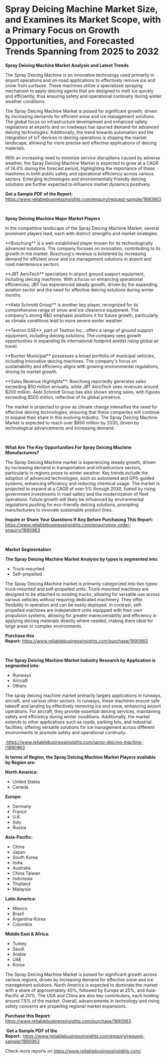 <p><h1>Spray Deicing Machine Market Size, and Examines its Market Scope, with a Primary Focus on Growth Opportunities, and Forecasted Trends Spanning from 2025 to 2032</h1></p><p><strong>Spray Deicing Machine Market Analysis and Latest Trends</strong></p>
<p><p>The Spray Deicing Machine is an innovative technology used primarily in airport operations and on-road applications to effectively remove ice and snow from surfaces. These machines utilize a specialized spraying mechanism to apply deicing agents that are designed to melt ice quickly and efficiently, thus ensuring safety and operational continuity during winter weather conditions. </p><p>The Spray Deicing Machine Market is poised for significant growth, driven by increasing demands for efficient snow and ice management solutions. The global focus on infrastructure development and enhanced safety regulations at airports and on roadways has spurred demand for advanced deicing technologies. Additionally, the trend towards automation and the integration of IoT devices in deicing operations is shaping the market landscape, allowing for more precise and effective applications of deicing materials. </p><p>With an increasing need to minimize service disruptions caused by adverse weather, the Spray Deicing Machine Market is expected to grow at a CAGR of 14.4% during the forecast period, highlighting the importance of these machines in both public safety and operational efficiency across various sectors. Emerging technologies and environmentally friendly deicing solutions are further expected to influence market dynamics positively.</p></p>
<p><strong>Get a Sample PDF of the Report:&nbsp;</strong> <a href="https://www.reliablebusinessinsights.com/enquiry/request-sample/1890963?utm_campaign=2279&utm_medium=2&utm_source=Github&utm_content=ia&utm_term=01032025&utm_id=spray-deicing-machine">https://www.reliablebusinessinsights.com/enquiry/request-sample/1890963</a></p>
<p>&nbsp;</p>
<p><strong>Spray Deicing Machine Major Market Players</strong></p>
<p><p>In the competitive landscape of the Spray Deicing Machine Market, several prominent players lead, each with distinct strengths and market strategies.</p><p>**Boschung** is a well-established player known for its technologically advanced solutions. The company focuses on innovation, contributing to its growth in the market. Boschung's revenue is bolstered by increasing demand for efficient snow and ice management solutions in airport and road maintenance sectors.</p><p>**JBT AeroTech** specializes in airport ground support equipment, including deicing machines. With a focus on enhancing operational efficiencies, JBT has experienced steady growth, driven by the expanding aviation sector and the need for effective deicing solutions during winter months.</p><p>**Aebi Schmidt Group** is another key player, recognized for its comprehensive range of snow and ice clearance equipment. The company's strong R&D emphasis positions it for future growth, particularly as climate conditions lead to more severe winter weather.</p><p>**Textron GSE**, part of Textron Inc., offers a range of ground support equipment, including deicing solutions. The company sees growth opportunities in expanding its international footprint amidst rising global air travel.</p><p>**Bucher Municipal** possesses a broad portfolio of municipal vehicles, including innovative deicing machines. The company's focus on sustainability and efficiency aligns with growing environmental regulations, driving its market growth.</p><p>**Sales Revenue Highlights**: Boschung reportedly generates sales exceeding $50 million annually, while JBT AeroTech sees revenues around $200 million. Aebi Schmidt Group has also shown strong sales, with figures exceeding $500 million, reflective of its global presence.</p><p>The market is projected to grow as climate change intensifies the need for effective deicing technologies, ensuring that these companies will continue to expand their share in this evolving industry. The Spray Deicing Machine Market is expected to reach over $800 million by 2030, driven by technological advancements and increasing demand.</p></p>
<p>&nbsp;</p>
<p><strong>What Are The Key Opportunities For Spray Deicing Machine Manufacturers?</strong></p>
<p><p>The Spray Deicing Machine market is experiencing steady growth, driven by increasing demand in transportation and infrastructure sectors, particularly in regions prone to winter weather. Key trends include the adoption of advanced technologies, such as automated and GPS-guided systems, enhancing efficiency and reducing chemical usage. The market is projected to expand at a CAGR of over 5% through 2030, fueled by rising government investments in road safety and the modernization of fleet operations. Future growth will likely be influenced by environmental regulations pushing for eco-friendly deicing solutions, prompting manufacturers to innovate sustainable product lines.</p></p>
<p><strong>Inquire or Share Your Questions If Any Before Purchasing This Report:</strong> <a href="https://www.reliablebusinessinsights.com/enquiry/pre-order-enquiry/1890963?utm_campaign=2279&utm_medium=2&utm_source=Github&utm_content=ia&utm_term=01032025&utm_id=spray-deicing-machine">https://www.reliablebusinessinsights.com/enquiry/pre-order-enquiry/1890963</a></p>
<p>&nbsp;</p>
<p><strong>Market Segmentation</strong></p>
<p><strong>The Spray Deicing Machine Market Analysis by types is segmented into:</strong></p>
<p><ul><li>Truck-mounted</li><li>Self-propelled</li></ul></p>
<p><p>The Spray Deicing Machine market is primarily categorized into two types: truck-mounted and self-propelled units. Truck-mounted machines are designed to be attached to existing trucks, allowing for versatile use across various vehicles without requiring dedicated machinery. They offer flexibility in operation and can be easily deployed. In contrast, self-propelled machines are independent units equipped with their own propulsion systems, allowing for greater maneuverability and efficiency in applying deicing materials directly where needed, making them ideal for large areas or complex environments.</p></p>
<p><strong>Purchase this Report:&nbsp;</strong><a href="https://www.reliablebusinessinsights.com/purchase/1890963?utm_campaign=2279&utm_medium=2&utm_source=Github&utm_content=ia&utm_term=01032025&utm_id=spray-deicing-machine">https://www.reliablebusinessinsights.com/purchase/1890963</a></p>
<p>&nbsp;</p>
<p><strong>The Spray Deicing Machine Market Industry Research by Application is segmented into:</strong></p>
<p><ul><li>Runways</li><li>Aircraft</li><li>Others</li></ul></p>
<p><p>The spray deicing machine market primarily targets applications in runways, aircraft, and various other sectors. In runways, these machines ensure safe takeoff and landing by effectively removing ice and snow, enhancing airport operations. For aircraft, they provide essential deicing services, maintaining safety and efficiency during winter conditions. Additionally, the market extends to other applications such as roads, parking lots, and industrial facilities, offering versatile solutions for ice management across different environments to promote safety and operational continuity.</p></p>
<p><a href="https://www.reliablebusinessinsights.com/spray-deicing-machine-r1890963?utm_campaign=2279&utm_medium=2&utm_source=Github&utm_content=ia&utm_term=01032025&utm_id=spray-deicing-machine">&nbsp;https://www.reliablebusinessinsights.com/spray-deicing-machine-r1890963</a></p>
<p><strong>In terms of Region, the Spray Deicing Machine Market Players available by Region are:</strong></p>
<p>
    <p> <strong> North America: </strong>
        <ul>
            <li>United States</li>
            <li>Canada</li>
        </ul>
        </p> 
    <p> <strong> Europe: </strong>
        <ul>
            <li>Germany</li>
            <li>France</li>
            <li>U.K.</li>
            <li>Italy</li>
            <li>Russia</li>
        </ul>
        </p> 
    <p> <strong> Asia-Pacific: </strong>
        <ul>
            <li>China</li>
            <li>Japan</li>
            <li>South Korea</li>
            <li>India</li>
            <li>Australia</li>
            <li>China Taiwan</li>
            <li>Indonesia</li>
            <li>Thailand</li>
            <li>Malaysia</li>
        </ul>
        </p> 
    <p> <strong> Latin America: </strong>
        <ul>
            <li>Mexico</li>
            <li>Brazil</li>
            <li>Argentina Korea</li>
            <li>Colombia</li>
        </ul>
        </p> 
    <p> <strong> Middle East & Africa: </strong>
        <ul>
            <li>Turkey</li>
            <li>Saudi</li>
            <li>Arabia</li>
            <li>UAE</li>
            <li>Korea</li>
        </ul>
    </p>
    </p>
<p><p>The Spray Deicing Machine Market is poised for significant growth across various regions, driven by increasing demand for effective snow and ice management solutions. North America is expected to dominate the market with a share of approximately 40%, followed by Europe at 25%, and Asia-Pacific at 20%. The USA and China are also key contributors, each holding around 7.5% of the market. Overall, advancements in technology and rising safety concerns are propelling regional market expansions.</p></p>
<p><strong>Purchase this Report: </strong><a href="https://www.reliablebusinessinsights.com/purchase/1890963?utm_campaign=2279&utm_medium=2&utm_source=Github&utm_content=ia&utm_term=01032025&utm_id=spray-deicing-machine">https://www.reliablebusinessinsights.com/purchase/1890963</a></p>
<p>&nbsp;<strong>Get a Sample PDF of the Report:&nbsp;&nbsp;</strong><a href="https://www.reliablebusinessinsights.com/enquiry/request-sample/1890963?utm_campaign=2279&utm_medium=2&utm_source=Github&utm_content=ia&utm_term=01032025&utm_id=spray-deicing-machine">https://www.reliablebusinessinsights.com/enquiry/request-sample/1890963</a></p>
<p><strong></strong></p>
<p>Check more reports on <a href="https://www.reliablebusinessinsights.com/?utm_campaign=2279&utm_medium=2&utm_source=Github&utm_content=ia&utm_term=01032025&utm_id=spray-deicing-machine">https://www.reliablebusinessinsights.com/</a></p>